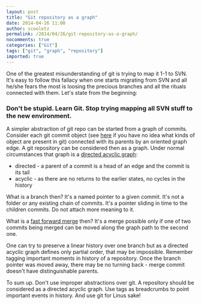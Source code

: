 ```yaml
---
layout: post
title: "Git repository as a graph"
date: 2014-04-26 11:00
author: scooletz
permalink: /2014/04/26/git-repository-as-a-graph/
nocomments: true
categories: ["Git"]
tags: ["git", "graph", "repository"]
imported: true
---
```


One of the greatest misunderstanding of git is trying to map it 1-1 to SVN. It's easy to follow this fallacy when one starts migrating from SVN and all he/she fears the most is loosing the precious branches and all the rituals connected with them. Let's state from the beginning:

### Don't be stupid. Learn Git. Stop trying mapping all SVN stuff to the new environment.

A simpler abstraction of git repo can be started from a graph of commits. Consider each git commit object (see [here](http://git-scm.com/book/en/Git-Internals-Git-Objects) if you have no idea what kinds of object are present in git) connected with its parents by an oriented graph edge. A git repository can be considered then as a graph. Under normal circumstances that graph is a [directed acyclic graph](http://en.wikipedia.org/wiki/Directed_acyclic_graph):

* directed - a parent of a commit is a head of an edge and the commit is its tail
* acyclic - as there are no returns to the earlier states, no cycles in the history

What is a branch then? It's a named pointer to a given commit. It's not a folder or any existing chain of commits. It's a pointer sliding in time to the children commits. Do not attach more meaning to it.

What is a [fast forward merge](http://git-scm.com/book/en/Git-Branching-Basic-Branching-and-Merging) then? It's a merge possible only if one of two commits being merged can be moved along the graph path to the second one.

One can try to preserve a linear history over one branch but as a directed acyclic graph defines only partial order, that may be impossible. Remember tagging important moments in history of a repository. Once the branch pointer was moved away, there may be no turning back - merge commit doesn't have distinguishable parents.

To sum up. Don't use improper abstractions over git. A repository should be considered as a directed acyclic graph. Use tags as breadcrumbs to point important events in history.
And use git for Linus sake!
